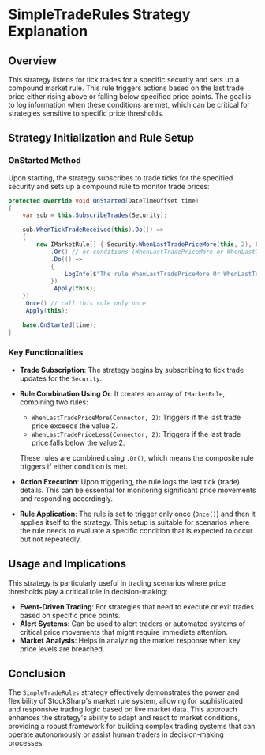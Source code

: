 # SimpleTradeRules Strategy Explanation

## Overview

This strategy listens for tick trades for a specific security and sets up a compound market rule. This rule triggers actions based on the last trade price either rising above or falling below specified price points. The goal is to log information when these conditions are met, which can be critical for strategies sensitive to specific price thresholds.

## Strategy Initialization and Rule Setup

### OnStarted Method
Upon starting, the strategy subscribes to trade ticks for the specified security and sets up a compound rule to monitor trade prices:

```csharp
protected override void OnStarted(DateTimeOffset time)
{
    var sub = this.SubscribeTrades(Security);

    sub.WhenTickTradeReceived(this).Do(() =>
    {
        new IMarketRule[] { Security.WhenLastTradePriceMore(this, 2), Security.WhenLastTradePriceLess(this, 2) }
            .Or() // or conditions (WhenLastTradePriceMore or WhenLastTradePriceLess)
            .Do(() =>
            {
                LogInfo($"The rule WhenLastTradePriceMore Or WhenLastTradePriceLess candle={Security.LastTick}");
            })
            .Apply(this);
    })
	.Once() // call this rule only once
	.Apply(this);

    base.OnStarted(time);
}
```

### Key Functionalities

- **Trade Subscription**: The strategy begins by subscribing to tick trade updates for the `Security`.
- **Rule Combination Using Or**: It creates an array of `IMarketRule`, combining two rules:
  - `WhenLastTradePriceMore(Connector, 2)`: Triggers if the last trade price exceeds the value 2.
  - `WhenLastTradePriceLess(Connector, 2)`: Triggers if the last trade price falls below the value 2.
  
  These rules are combined using `.Or()`, which means the composite rule triggers if either condition is met.
- **Action Execution**: Upon triggering, the rule logs the last tick (trade) details. This can be essential for monitoring significant price movements and responding accordingly.
- **Rule Application**: The rule is set to trigger only once (`Once()`) and then it applies itself to the strategy. This setup is suitable for scenarios where the rule needs to evaluate a specific condition that is expected to occur but not repeatedly.

## Usage and Implications

This strategy is particularly useful in trading scenarios where price thresholds play a critical role in decision-making:
- **Event-Driven Trading**: For strategies that need to execute or exit trades based on specific price points.
- **Alert Systems**: Can be used to alert traders or automated systems of critical price movements that might require immediate attention.
- **Market Analysis**: Helps in analyzing the market response when key price levels are breached.

## Conclusion

The `SimpleTradeRules` strategy effectively demonstrates the power and flexibility of StockSharp's market rule system, allowing for sophisticated and responsive trading logic based on live market data. This approach enhances the strategy's ability to adapt and react to market conditions, providing a robust framework for building complex trading systems that can operate autonomously or assist human traders in decision-making processes.